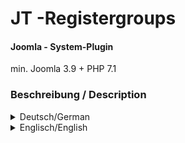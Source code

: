 # JT -Registergroups

#### Joomla - System-Plugin
min. Joomla 3.9 + PHP 7.1


### Beschreibung / Description
<details>
  <summary>Deutsch/German</summary>

## Deutsche Beschreibung

### Plugin
Dieses Plugin ermöglicht es mehrere Registrierungsseiten in Joomla als Menüpunkte anzulegen und dort eine Benutzergruppe festzulegen, die der Besucher nach der Registrierung haben wird. Beispiel: Registrierung als Käufer / Registrierung als Verkäufer


### Achtung
Wenn die Freischaltung der Registrierung durch E-Mail aktiviert ist, wird empfohlen nur Gruppen zu verwenden mit niedriger Berechtigungsstufe. Sicherer ist die Freischaltung durch einen Administrator.

### Plugin-Einstellungen
In den Plugin-Einstellungen kann man definieren, welche Gruppen später in den Menüpunkten für eine Registrierung eingestellt werden können. Es ist nicht nötig die Gruppe auszuwählen, welche schon in den globalen Einstellungen angegeben wurde.


### Menüpunkt-Einstellungen
Der Menüpunkt muss vom Typ `Benutzer -> Registrierungsformular` sein, damit der Tab `JT - Registergroups` auswählbar ist. Hier kann man eine Gruppe auswählen, welche vorher in den Plugin-Einstellungen definiert wurde. Jedem Menüpunkt kann nur eine Gruppe zugewiesen werden.  
Der neu registrierte Benutzer wird automatisch der vorher hinterlegten Gruppe zugewiesen, dashalb bitte den Warnhinweis unter [Achtung](#achtung) beachten.


### CustomFields-Einstellungen
In der Benutzerverwaltung gibt es die Möglichkeit zusätzliche Felder zu erstellen, welche dann bei der _Registrierung / Bearbeitung des Profils_ zur Verfügung stehen. Hier kann man nun zusätzlich unter dem Tab `Optionen` die Benutzergruppen einstellen, unter denen das Zusatzfeld angezeigt werden soll (auch im Registrierungsformular). Bleibt das Feld leer, wird es immer angezeigt.

### Danksagung
Ein besonderer Dank geht an die fleissigen Tester.  
Danke für das Feedback [_Barbara Aßmann_](https://github.com/webnet-assmann), [_Claudia Oerter_](https://github.com/coweb01), [_Elisa Foltyn_](https://github.com/coolcat-creations), [_Toni Gerns_](https://github.com/d4shoerncheN), [_Viviana Menzel_](https://github.com/drmenzelit) :+1:

</details>

<details>
  <summary>Englisch/English</summary>

## English description

### Plugin
This Plugin makes it possible to have several registration pages in Joomla and to create menu items where a specific user group is set. Example: Customer / Vendor Registration page


### Attention
If the activation of the registration is set by e-mail, it is recommended to use only groups with a low authorisation level. It's more secure is the activation by an administrator.


### Plugin settings
In the plugin settings you can define which groups can be set later in the menu items for a registration. It is not necessary to select the group that has already been specified in the global settings.


### Menu item settings
The menu item must be of the type `Users -> Registration Form`, so that the tab `JT - Registergroups` can be selected. Here you can select one of the groups, that was previously defined in the plugin settings. Each menu item can only be assigned to one group.
The newly registered user is automatically assigned to the selected group, therefore please note the warning under [Attention](#attention).


### CustomFields settings
In the user administration there is the possibility to create additional fields (custom fields), that will be available in _registration / editing of the profile_. Under the tab `Options` of a field, You can now set the user groups under which the additional field should be displayed (also in the registration form). If the field remains empty, it is always displayed.


### Special thanks
Special thanks goes to the diligent testers.  
Thanks for the feedback [_Barbara Aßmann_](https://github.com/webnet-assmann), [_Claudia Oerter_](https://github.com/coweb01), [_Elisa Foltyn_](https://github.com/coolcat-creations), [_Toni Gerns_](https://github.com/d4shoerncheN), [_Viviana Menzel_](https://github.com/drmenzelit) :+1:
</details>
